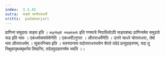```yaml
---
index:  3.3.42
sutra:  सङ्घे चानौत्तराधर्ये
vritti:  padamanjari
---
```


प्राणिनां समुदायः सङ्घ इति । `सङ्गोद्घौ गणप्रशंसयोः` इति गणमात्रे निपातितोऽपि सङ्घशब्दः प्राणिनामेव समुदाये रूढ इति भावः । एकधर्मसमावेशेनेति । एकधर्मोऽनुगतः । औत्तराधर्येणेति । उत्तरे चाधरे चोत्तराधराः, तेषां भाव औत्तराधर्यम् ।
सूकरनिचय इति । स्तनपानाय यदोत्तराधरभावेन शेरते तदेदं प्रत्युदाहरणम्, यदा तु भिक्षुवत्पृथक्पृथगेव तिष्ठन्ति, तदेदमुदाहरणमेव भवति ।। 
